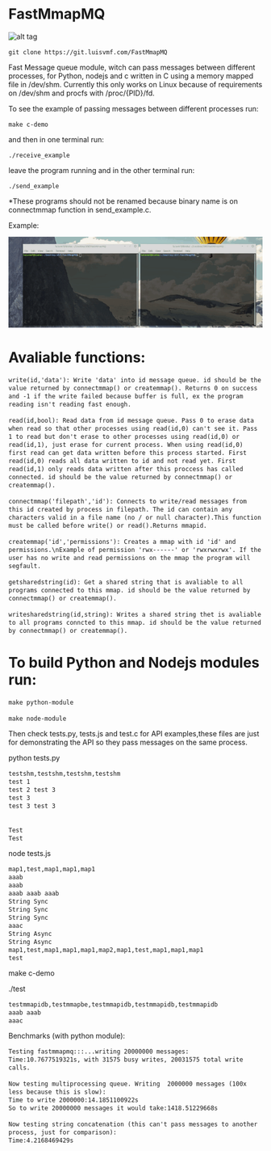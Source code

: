 # FastMmapMQ
![alt tag](https://img.shields.io/badge/build-pass-green.svg)

	git clone https://git.luisvmf.com/FastMmapMQ

Fast Message queue module, witch can pass messages between different processes, for Python, nodejs and c written in C using a memory mapped file in /dev/shm.
Currently this only works on Linux because of requirements on /dev/shm and procfs with /proc/{PID}/fd.



To see the example of passing messages between different processes run:

	make c-demo

and then in one terminal run:

	./receive_example

leave the program running and in the other terminal run:

	./send_example

*These programs should not be renamed because binary name is on connectmmap function in send_example.c.

Example:

![](demo.gif)




# Avaliable functions:

	write(id,'data'): Write 'data' into id message queue. id should be the value returned by connectmmap() or createmmap(). Returns 0 on success and -1 if the write failed because buffer is full, ex the program reading isn't reading fast enough.

	read(id,bool): Read data from id message queue. Pass 0 to erase data when read so that other processes using read(id,0) can't see it. Pass 1 to read but don't erase to other processes using read(id,0) or read(id,1), just erase for current process. When using read(id,0) first read can get data written before this process started. First read(id,0) reads all data written to id and not read yet. First read(id,1) only reads data written after this proccess has called connected. id should be the value returned by connectmmap() or createmmap().

	connectmmap('filepath','id'): Connects to write/read messages from this id created by process in filepath. The id can contain any characters valid in a file name (no / or null character).This function must be called before write() or read().Returns mmapid.

	createmmap('id','permissions'): Creates a mmap with id 'id' and permissions.\nExample of permission 'rwx------' or 'rwxrwxrwx'. If the user has no write and read permissions on the mmap the program will segfault.

	getsharedstring(id): Get a shared string that is avaliable to all programs connected to this mmap. id should be the value returned by connectmmap() or createmmap().

	writesharedstring(id,string): Writes a shared string thet is avaliable to all programs conncted to this mmap. id should be the value returned by connectmmap() or createmmap().



# To build Python and Nodejs modules run:

	make python-module

	make node-module

Then check tests.py, tests.js and test.c for API examples,these files are just for demonstrating the API so they pass messages on the same process.

python tests.py

	testshm,testshm,testshm,testshm
	test 1 
	test 2 test 3 
	test 3 
	test 3 test 3 


	Test
	Test



node tests.js

	map1,test,map1,map1,map1
	aaab 
	aaab 
	aaab aaab aaab 
	String Sync
	String Sync
	String Sync
	aaac 
	String Async
	String Async
	map1,test,map1,map1,map1,map2,map1,test,map1,map1,map1
	test 

make c-demo

./test

	testmmapidb,testmmapbe,testmmapidb,testmmapidb,testmmapidb
	aaab aaab 
	aaac 
	
	
Benchmarks (with python module):

	Testing fastmmapmq:::...writing 20000000 messages:
	Time:10.7677519321s, with 31575 busy writes, 20031575 total write calls.

	Now testing multiprocessing queue. Writing  2000000 messages (100x less because this is slow):
	Time to write 2000000:14.1851100922s
	So to write 20000000 messages it would take:1418.51229668s

	Now testing string concatenation (this can't pass messages to another process, just for comparison):
	Time:4.2168469429s

